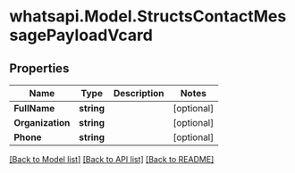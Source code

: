 
# whatsapi.Model.StructsContactMessagePayloadVcard

## Properties

Name | Type | Description | Notes
------------ | ------------- | ------------- | -------------
**FullName** | **string** |  | [optional] 
**Organization** | **string** |  | [optional] 
**Phone** | **string** |  | [optional] 

[[Back to Model list]](../README.md#documentation-for-models)
[[Back to API list]](../README.md#documentation-for-api-endpoints)
[[Back to README]](../README.md)


